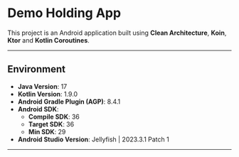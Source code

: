 # Demo Holding App
This project is an Android application built using **Clean Architecture**, **Koin**, **Ktor** and **Kotlin Coroutines**.

---

## Environment

- **Java Version**: 17
- **Kotlin Version**: 1.9.0
- **Android Gradle Plugin (AGP)**: 8.4.1
- **Android SDK**:
    - **Compile SDK**: 36
    - **Target SDK**: 36
    - **Min SDK**: 29
- **Android Studio Version**: Jellyfish | 2023.3.1 Patch 1

---